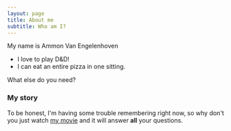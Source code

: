```yaml
---
layout: page
title: About me
subtitle: Who am I?
---
```


My name is Ammon Van Engelenhoven

- I love to play D&D!
- I can eat an entire pizza in one sitting.

What else do you need?

### My story

To be honest, I'm having some trouble remembering right now, so why don't you just watch [my movie](https://en.wikipedia.org/wiki/The_Princess_Bride_%28film%29) and it will answer **all** your questions.
